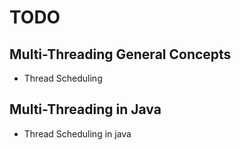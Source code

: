 # TODO

## Multi-Threading General Concepts
- Thread Scheduling

## Multi-Threading in Java
- Thread Scheduling in java